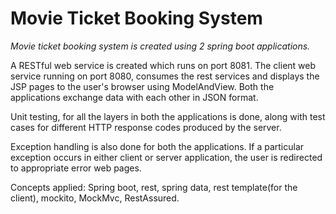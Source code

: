 # Movie Ticket Booking System

*Movie ticket booking system is created using 2 spring boot applications.*

A RESTful web service is created which runs on port 8081. 
The client web service running on port 8080, consumes the rest services and displays the JSP pages to the user's browser using ModelAndView. 
Both the applications exchange data with each other in JSON format.

Unit testing, for all the layers in both the applications is done, along with test cases for different HTTP response codes produced by the server.

Exception handling is also done for both the applications. If a particular exception occurs in either client or server application, the user is redirected to appropriate error web pages.

Concepts applied: Spring boot, rest, spring data, rest template(for the client), mockito, MockMvc, RestAssured. 
